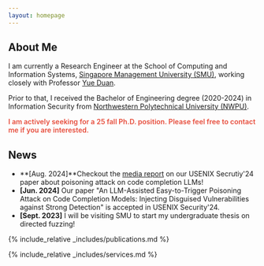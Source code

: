 ```yaml
---
layout: homepage
---
```


## About Me

I am currently a Research Engineer at the School of Computing and Information Systems, [Singapore Management University (SMU)](https://www.smu.edu.sg/), working closely with Professor [Yue Duan](https://yueduan.github.io).

Prior to that, I received the Bachelor of Engineering degree (2020-2024) in Information Security from [Northwestern Polytechnical University (NWPU)](https://www.nwpu.edu.cn).

<strong style="color:#e74d3c; font-weight:600">I am actively seeking for a 25 fall Ph.D. position. Please feel free to contact me if you are interested.</strong>


<!-- ## Research Interests

- **Computer Vision:** image recognition, image generation, video captioning
- **Machine Learning:** meta-learning, incremental learning, transfer learning -->

## News

- **[Aug. 2024]**Checkout the [media report](https://www.darkreading.com/application-security/researchers-turn-code-completion-llms-into-attack-tools) on our USENIX Secrutiy'24 paper about poisoning attack on code completion LLMs!
- **[Jun. 2024]** Our paper "An LLM-Assisted Easy-to-Trigger Poisoning Attack on Code Completion Models: Injecting Disguised Vulnerabilities against Strong Detection" is accepted in USENIX Security'24.
- **[Sept. 2023]** I will be visiting SMU to start my undergraduate thesis on directed fuzzing!


{% include_relative _includes/publications.md %}

{% include_relative _includes/services.md %}
